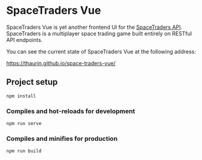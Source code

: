 # SpaceTraders Vue

SpaceTraders Vue is yet another frontend UI for the [SpaceTraders API](https://spacetraders.io/).
SpaceTraders is a multiplayer space trading game built entirely on RESTful API endpoints.

You can see the current state of SpaceTraders Vue at the following address:

https://thaurin.github.io/space-traders-vue/

## Project setup
```
npm install
```

### Compiles and hot-reloads for development
```
npm run serve
```

### Compiles and minifies for production
```
npm run build
```
